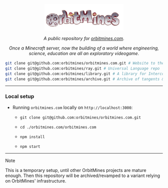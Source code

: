 <div align="center">

<picture>
  <source media="(prefers-color-scheme: dark)" srcset="https://github.com/orbitmines/.github/blob/main/profile/orbitmines.logo.3000x1000.png">
  <img alt="OrbitMines Logo" src="https://github.com/orbitmines/.github/blob/main/profile/orbitmines.logo.3000x1000.png" width="50%" height="50%">
</picture>

*A public repository for [orbitmines.com](https://orbitmines.com).*

*Once a Minecraft server, now the building of a world where engineering, science, education are all an exploratory videogame.*


</div>

```sh
git clone git@github.com:orbitmines/orbitmines.com.git # Website to the old internet
git clone git@github.com:orbitmines/ray.git # Universal Language repo
git clone git@github.com:orbitmines/library.git # A library for Intercommunication between Languages
git clone git@github.com:orbitmines/archive.git # Archive of tangents & history
```

---

### Local setup

- Running `orbitmines.com` locally on `http://localhost:3000`:
  - ```shell
    git clone git@github.com:orbitmines/orbitmines.com.git
    ```
  - ```shell
    cd ./orbitmines.com/orbitmines.com
    ``` 
  - ```
    npm install
    ```
  - ```
    npm start
    ```

---

> [!NOTE]
> This is a temporary setup, until other OrbitMines projects are mature enough. Then this repository will be archived/revamped to a variant relying on OrbitMines' infrastructure.
